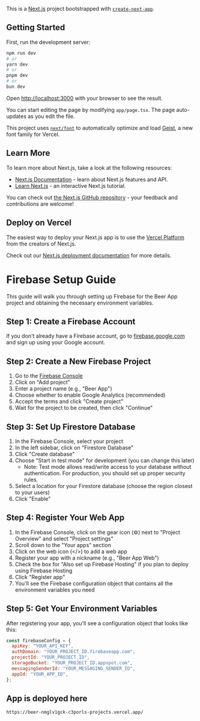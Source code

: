 This is a [Next.js](https://nextjs.org) project bootstrapped with [`create-next-app`](https://nextjs.org/docs/app/api-reference/cli/create-next-app).

## Getting Started

First, run the development server:

```bash
npm run dev
# or
yarn dev
# or
pnpm dev
# or
bun dev
```

Open [http://localhost:3000](http://localhost:3000) with your browser to see the result.

You can start editing the page by modifying `app/page.tsx`. The page auto-updates as you edit the file.

This project uses [`next/font`](https://nextjs.org/docs/app/building-your-application/optimizing/fonts) to automatically optimize and load [Geist](https://vercel.com/font), a new font family for Vercel.

## Learn More

To learn more about Next.js, take a look at the following resources:

- [Next.js Documentation](https://nextjs.org/docs) - learn about Next.js features and API.
- [Learn Next.js](https://nextjs.org/learn) - an interactive Next.js tutorial.

You can check out [the Next.js GitHub repository](https://github.com/vercel/next.js) - your feedback and contributions are welcome!

## Deploy on Vercel

The easiest way to deploy your Next.js app is to use the [Vercel Platform](https://vercel.com/new?utm_medium=default-template&filter=next.js&utm_source=create-next-app&utm_campaign=create-next-app-readme) from the creators of Next.js.

Check out our [Next.js deployment documentation](https://nextjs.org/docs/app/building-your-application/deploying) for more details.

# Firebase Setup Guide

This guide will walk you through setting up Firebase for the Beer App project and obtaining the necessary environment variables.

## Step 1: Create a Firebase Account

If you don't already have a Firebase account, go to [firebase.google.com](https://firebase.google.com/) and sign up using your Google account.

## Step 2: Create a New Firebase Project

1. Go to the [Firebase Console](https://console.firebase.google.com/)
2. Click on "Add project"
3. Enter a project name (e.g., "Beer App")
4. Choose whether to enable Google Analytics (recommended)
5. Accept the terms and click "Create project"
6. Wait for the project to be created, then click "Continue"

## Step 3: Set Up Firestore Database

1. In the Firebase Console, select your project
2. In the left sidebar, click on "Firestore Database"
3. Click "Create database"
4. Choose "Start in test mode" for development (you can change this later)
   - Note: Test mode allows read/write access to your database without authentication. For production, you should set up proper security rules.
5. Select a location for your Firestore database (choose the region closest to your users)
6. Click "Enable"

## Step 4: Register Your Web App

1. In the Firebase Console, click on the gear icon (⚙️) next to "Project Overview" and select "Project settings"
2. Scroll down to the "Your apps" section
3. Click on the web icon (</>) to add a web app
4. Register your app with a nickname (e.g., "Beer App Web")
5. Check the box for "Also set up Firebase Hosting" if you plan to deploy using Firebase Hosting
6. Click "Register app"
7. You'll see the Firebase configuration object that contains all the environment variables you need

## Step 5: Get Your Environment Variables

After registering your app, you'll see a configuration object that looks like this:

```javascript
const firebaseConfig = {
  apiKey: "YOUR_API_KEY",
  authDomain: "YOUR_PROJECT_ID.firebaseapp.com",
  projectId: "YOUR_PROJECT_ID",
  storageBucket: "YOUR_PROJECT_ID.appspot.com",
  messagingSenderId: "YOUR_MESSAGING_SENDER_ID",
  appId: "YOUR_APP_ID",
};
```

## App is deployed here

`https://beer-nmglv1gck-c3porls-projects.vercel.app/`
